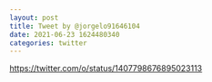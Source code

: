 ```yaml
--- 
layout: post 
title: Tweet by @jorgelo91646104 
date: 2021-06-23 1624480340 
categories: twitter 
--- 
```

https://twitter.com/o/status/1407798676895023113
